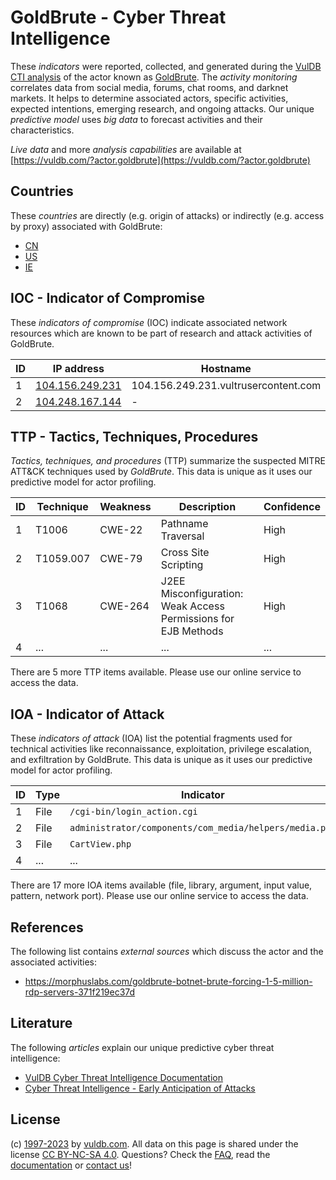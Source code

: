 # GoldBrute - Cyber Threat Intelligence

These _indicators_ were reported, collected, and generated during the [VulDB CTI analysis](https://vuldb.com/?kb.cti) of the actor known as [GoldBrute](https://vuldb.com/?actor.goldbrute). The _activity monitoring_ correlates data from social media, forums, chat rooms, and darknet markets. It helps to determine associated actors, specific activities, expected intentions, emerging research, and ongoing attacks. Our unique _predictive model_ uses _big data_ to forecast activities and their characteristics.

_Live data_ and more _analysis capabilities_ are available at [https://vuldb.com/?actor.goldbrute](https://vuldb.com/?actor.goldbrute)

## Countries

These _countries_ are directly (e.g. origin of attacks) or indirectly (e.g. access by proxy) associated with GoldBrute:

* [CN](https://vuldb.com/?country.cn)
* [US](https://vuldb.com/?country.us)
* [IE](https://vuldb.com/?country.ie)

## IOC - Indicator of Compromise

These _indicators of compromise_ (IOC) indicate associated network resources which are known to be part of research and attack activities of GoldBrute.

ID | IP address | Hostname | Campaign | Confidence
-- | ---------- | -------- | -------- | ----------
1 | [104.156.249.231](https://vuldb.com/?ip.104.156.249.231) | 104.156.249.231.vultrusercontent.com | - | High
2 | [104.248.167.144](https://vuldb.com/?ip.104.248.167.144) | - | - | High

## TTP - Tactics, Techniques, Procedures

_Tactics, techniques, and procedures_ (TTP) summarize the suspected MITRE ATT&CK techniques used by _GoldBrute_. This data is unique as it uses our predictive model for actor profiling.

ID | Technique | Weakness | Description | Confidence
-- | --------- | -------- | ----------- | ----------
1 | T1006 | CWE-22 | Pathname Traversal | High
2 | T1059.007 | CWE-79 | Cross Site Scripting | High
3 | T1068 | CWE-264 | J2EE Misconfiguration: Weak Access Permissions for EJB Methods | High
4 | ... | ... | ... | ...

There are 5 more TTP items available. Please use our online service to access the data.

## IOA - Indicator of Attack

These _indicators of attack_ (IOA) list the potential fragments used for technical activities like reconnaissance, exploitation, privilege escalation, and exfiltration by GoldBrute. This data is unique as it uses our predictive model for actor profiling.

ID | Type | Indicator | Confidence
-- | ---- | --------- | ----------
1 | File | `/cgi-bin/login_action.cgi` | High
2 | File | `administrator/components/com_media/helpers/media.php` | High
3 | File | `CartView.php` | Medium
4 | ... | ... | ...

There are 17 more IOA items available (file, library, argument, input value, pattern, network port). Please use our online service to access the data.

## References

The following list contains _external sources_ which discuss the actor and the associated activities:

* https://morphuslabs.com/goldbrute-botnet-brute-forcing-1-5-million-rdp-servers-371f219ec37d

## Literature

The following _articles_ explain our unique predictive cyber threat intelligence:

* [VulDB Cyber Threat Intelligence Documentation](https://vuldb.com/?kb.cti)
* [Cyber Threat Intelligence - Early Anticipation of Attacks](https://www.scip.ch/en/?labs.20201022)

## License

(c) [1997-2023](https://vuldb.com/?kb.changelog) by [vuldb.com](https://vuldb.com/?kb.about). All data on this page is shared under the license [CC BY-NC-SA 4.0](https://creativecommons.org/licenses/by-nc-sa/4.0/). Questions? Check the [FAQ](https://vuldb.com/?kb.faq), read the [documentation](https://vuldb.com/?kb) or [contact us](https://vuldb.com/?contact)!
